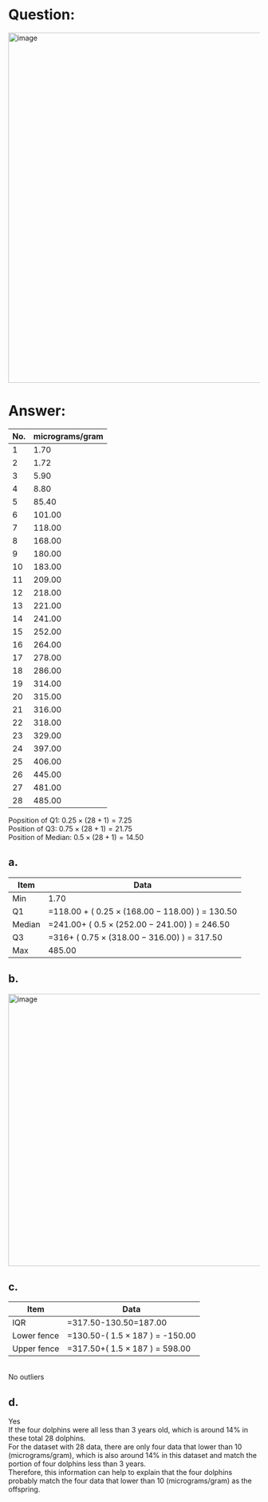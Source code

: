 # Question:<br>
<img width="571" height="701" alt="image" src="https://github.com/user-attachments/assets/4b1b66d8-2a24-427d-be1b-4bf2626b0327" /><br>
# Answer:<br>
|No.|micrograms/gram|
|---|---|
|1|1.70|
|2|1.72|
|3|5.90|
|4|8.80|
|5|85.40|
|6|101.00|
|7|118.00|
|8|168.00|
|9|180.00|
|10|183.00|
|11|209.00|
|12|218.00|
|13|221.00|
|14|241.00|
|15|252.00|
|16|264.00|
|17|278.00|
|18|286.00|
|19|314.00|
|20|315.00|
|21|316.00|
|22|318.00|
|23|329.00|
|24|397.00|
|25|406.00|
|26|445.00|
|27|481.00|
|28|485.00|

Popsition of Q1: $0.25 \times (28+1) = 7.25$<br>
Position of Q3: $0.75 \times (28+1)	= 21.75$<br>
Position of Median: $0.5 \times (28+1) = 14.50$<br>


## a.<br>
|Item|Data|
|---|---|
|Min|	1.70|
|Q1|	=118.00 + ( $0.25 \times (168.00-118.00)$ ) = 130.50|
|Median|	=241.00+ ( $0.5 \times (252.00-241.00)$ ) = 246.50|
|Q3|=316+ ( $0.75 \times (318.00-316.00)$ ) =	317.50|
|Max|	485.00|



## b.<br>
<img width="1589" height="545" alt="image" src="https://github.com/user-attachments/assets/d424aa61-3046-4867-a623-b9abd5b1904e" /><br>

## c.<br>

|Item|Data|
|---|---|
|IQR|	=317.50-130.50=187.00 |
|Lower fence|	=130.50-( $1.5 \times 187$ ) = -150.00|
|Upper fence|	=317.50+( $1.5 \times 187$ ) = 598.00|
<br>
No outliers

## d.<br>
Yes<br>
If the four dolphins were all less than 3 years old, which is around 14% in these total 28 dolphins.<br>
For the dataset with 28 data, there are only four data that lower than 10 (micrograms/gram), which is also around 14% in this dataset and match the portion of four dolphins less than 3 years.<br>
Therefore, this information can help to explain that the four dolphins probably match the four data that lower than 10 (micrograms/gram) as the offspring.<br>
